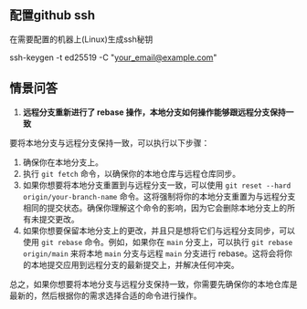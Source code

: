 
## 配置github  ssh

在需要配置的机器上(Linux)生成ssh秘钥

ssh-keygen -t ed25519 -C "your_email@example.com"


## 情景问答

1. **远程分支重新进行了 rebase 操作，本地分支如何操作能够跟远程分支保持一致**

要将本地分支与远程分支保持一致，可以执行以下步骤：

1. 确保你在本地分支上。
2. 执行 `git fetch` 命令，以确保你的本地仓库与远程仓库同步。
3. 如果你想要将本地分支重置到与远程分支一致，可以使用 `git reset --hard origin/your-branch-name` 命令。这将强制将你的本地分支重置为与远程分支相同的提交状态。确保你理解这个命令的影响，因为它会删除本地分支上的所有未提交更改。
5. 如果你想要保留本地分支上的更改，并且只是想将它们与远程分支同步，可以使用 `git rebase` 命令。例如，如果你在 `main` 分支上，可以执行 `git rebase origin/main` 来将本地 `main` 分支与远程 `main` 分支进行 rebase。这将会将你的本地提交应用到远程分支的最新提交上，并解决任何冲突。

总之，如果你想要将本地分支与远程分支保持一致，你需要先确保你的本地仓库是最新的，然后根据你的需求选择合适的命令进行操作。